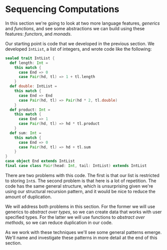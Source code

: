 # Sequencing Computations

In this section we're going to look at two more language features, _generics_ and _functions_, and see some abstractions we can build using these features: _functors_, and _monads_.

Our starting point is code that we developed in the previous section. We developed `IntList`, a list of integers, and wrote code like the following:

```scala mdoc:silent
sealed trait IntList {
  def length: Int =
    this match {
      case End => 0
      case Pair(hd, tl) => 1 + tl.length
    }
  def double: IntList =
    this match {
      case End => End
      case Pair(hd, tl) => Pair(hd * 2, tl.double)
    }
  def product: Int =
    this match {
      case End => 1
      case Pair(hd, tl) => hd * tl.product
    }
  def sum: Int =
    this match {
      case End => 0
      case Pair(hd, tl) => hd + tl.sum
    }
}
case object End extends IntList
final case class Pair(head: Int, tail: IntList) extends IntList
```

There are two problems with this code. The first is that our list is restricted to storing `Int`s. The second problem is that here is a lot of repetition. The code has the same general structure, which is unsurprising given we're using our structural recursion pattern, and it would be nice to reduce the amount of duplication.

We will address both problems in this section. For the former we will use generics to _abstract over types_, so we can create data that works with user specified types. For the latter we will use functions to _abstract over methods_, so we can reduce duplication in our code.

As we work with these techniques we'll see some general patterns emerge. We'll name and investigate these patterns in more detail at the end of this section.
